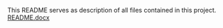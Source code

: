 
This README serves as description of all files contained in this project.
[README.docx](https://github.com/bethmaw/Curating-the-NASS-Bee-Colony-and-Honey-1974-2020-Dataset/files/6182802/README.docx)

